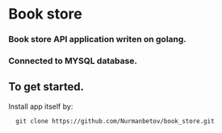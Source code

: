 # Book store

### Book store API application writen on golang.
### Connected to MYSQL database.


## To get started.

Install app itself by:

```
  git clone https://github.com/Nurmanbetov/book_store.git
```


